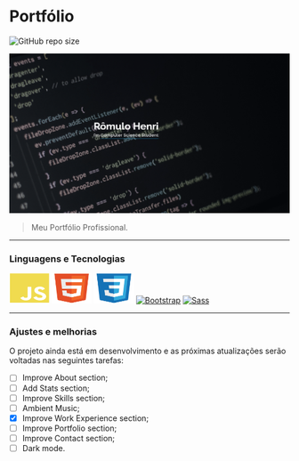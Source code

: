 # Portfólio

<!---Esses são exemplos. Veja https://shields.io para outras pessoas ou para personalizar este conjunto de escudos. Você pode querer incluir dependências, status do projeto e informações de licença aqui--->

![GitHub repo size](https://img.shields.io/github/repo-size/romhenri/portfolio?style=for-the-badge)

<img src="assets/img/website-beta.png" alt="Site Portfólio">

> Meu Portfólio Profissional.

<hr>

### Linguagens e Tecnologias

<div display="inline_block">
  <a href="https://github.com/romhenri/javascript" target="_blank"><img alt="JavaScript" height="54" width="72" src="https://raw.githubusercontent.com/devicons/devicon/master/icons/javascript/javascript-plain.svg"></a>

<!-- <a href="https://github.com/romhenri/typeScript" target="_blank">
  <img alt="Ts" height="54" width="72" src="https://raw.githubusercontent.com/devicons/devicon/master/icons/typescript/typescript-plain.svg">    <img align="center" alt="React" height="30" width="40" src="https://raw.githubusercontent.com/devicons/devicon/master/icons/react/react-original.svg">
</a> -->

<a href="https://github.com/romhenri/html" target="_blank">
  <img alt="HTML" height="54" width="72" src="https://raw.githubusercontent.com/devicons/devicon/master/icons/html5/html5-original.svg"></a>

<a href="https://github.com/romhenri/css" target="_blank">
  <img alt="CSS" height="54" width="72" src="https://raw.githubusercontent.com/devicons/devicon/master/icons/css3/css3-original.svg"></a>

<a href="https://github.com/romhenri/css/tree/main/bootstrap" target="_blank">
  <img alt="Bootstrap" height="54" width="72" src="https://cdn.jsdelivr.net/gh/devicons/devicon/icons/bootstrap/bootstrap-original.svg"></a>

<a href="#">
   <img alt="Sass" height="54" width="72" src="https://cdn.jsdelivr.net/gh/devicons/devicon/icons/sass/sass-original.svg" />
</a>

<!--   <img align="center" alt="Python" height="54" width="72" src="https://raw.githubusercontent.com/devicons/devicon/master/icons/python/python-original.svg">
 -->
</div>

<hr>

### Ajustes e melhorias

O projeto ainda está em desenvolvimento e as próximas atualizações serão voltadas nas seguintes tarefas:

-   [ ] Improve About section;
-   [ ] Add Stats section;
-   [ ] Improve Skills section;
-   [ ] Ambient Music;
-   [x] Improve Work Experience section;
-   [ ] Improve Portfolio section;
-   [ ] Improve Contact section;
-   [ ] Dark mode.
